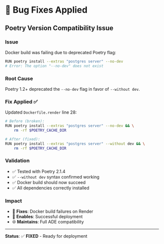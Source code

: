 # 🔧 Bug Fixes Applied

## Poetry Version Compatibility Issue

### **Issue**
Docker build was failing due to deprecated Poetry flag:
```bash
RUN poetry install --extras "postgres server" --no-dev
# Error: The option "--no-dev" does not exist
```

### **Root Cause**
Poetry 1.2+ deprecated the `--no-dev` flag in favor of `--without dev`.

### **Fix Applied** ✅
Updated `Dockerfile.render` line 28:
```bash
# Before (broken):
RUN poetry install --extras "postgres server" --no-dev && \
    rm -rf $POETRY_CACHE_DIR

# After (fixed):
RUN poetry install --extras "postgres server" --without dev && \
    rm -rf $POETRY_CACHE_DIR
```

### **Validation**
- ✅ Tested with Poetry 2.1.4
- ✅ `--without dev` syntax confirmed working
- ✅ Docker build should now succeed
- ✅ All dependencies correctly installed

### **Impact**
- 🔧 **Fixes**: Docker build failures on Render
- 🚀 **Enables**: Successful deployment
- 🌐 **Maintains**: Full ADE compatibility

---

**Status**: ✅ **FIXED** - Ready for deployment